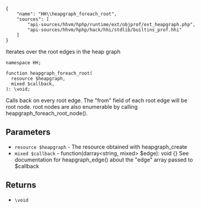 ``` yamlmeta
{
    "name": "HH\\heapgraph_foreach_root",
    "sources": [
        "api-sources/hhvm/hphp/runtime/ext/objprof/ext_heapgraph.php",
        "api-sources/hhvm/hphp/hack/hhi/stdlib/builtins_prof.hhi"
    ]
}
```




Iterates over the root edges in the heap graph




``` Hack
namespace HH;

function heapgraph_foreach_root(
  resource $heapgraph,
  mixed $callback,
): \void;
```




Calls back on every root
edge. The "from" field of each root edge will be root node. root nodes
are also enumerable by calling heapgraph_foreach_root_node().




## Parameters




+ ` resource $heapgraph ` - The resource obtained with heapgraph_create
+ ` mixed $callback ` - function(darray<string, mixed> $edge): void {}
  See documentation for heapgraph_edge() about the "edge" array passed
  to $callback




## Returns




* ` \void `
<!-- HHAPIDOC -->
